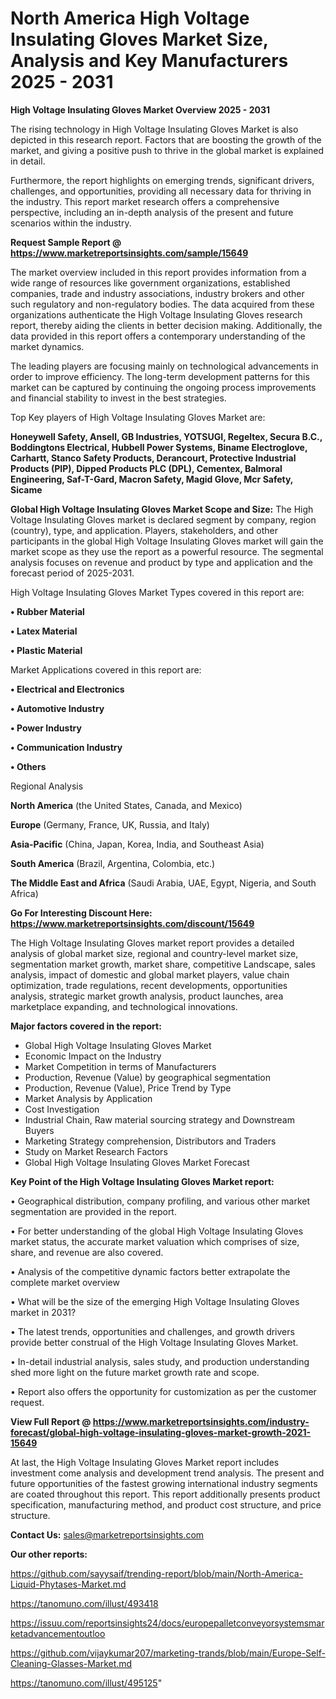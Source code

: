  # North America High Voltage Insulating Gloves Market Size, Analysis and Key Manufacturers 2025 - 2031

<Strong> High Voltage Insulating Gloves Market Overview 2025 - 2031</strong>

The rising technology in High Voltage Insulating Gloves Market is also depicted in this research report. Factors that are boosting the growth of the market, and giving a positive push to thrive in the global market is explained in detail.

Furthermore, the report highlights on emerging trends, significant drivers, challenges, and opportunities, providing all necessary data for thriving in the industry. This report market research offers a comprehensive perspective, including an in-depth analysis of the present and future scenarios within the industry.

<strong>Request Sample Report @ <a href=https://www.marketreportsinsights.com/sample/15649>https://www.marketreportsinsights.com/sample/15649</a></strong>

The market overview included in this report provides information from a wide range of resources like government organizations, established companies, trade and industry associations, industry brokers and other such regulatory and non-regulatory bodies. The data acquired from these organizations authenticate the High Voltage Insulating Gloves research report, thereby aiding the clients in better decision making. Additionally, the data provided in this report offers a contemporary understanding of the market dynamics.

The leading players are focusing mainly on technological advancements in order to improve efficiency. The long-term development patterns for this market can be captured by continuing the ongoing process improvements and financial stability to invest in the best strategies.

Top Key players of High Voltage Insulating Gloves Market are:

<strong>Honeywell Safety, Ansell, GB Industries, YOTSUGI, Regeltex, Secura B.C., Boddingtons Electrical, Hubbell Power Systems, Biname Electroglove, Carhartt, Stanco Safety Products, Derancourt, Protective Industrial Products (PIP), Dipped Products PLC (DPL), Cementex, Balmoral Engineering, Saf-T-Gard, Macron Safety, Magid Glove, Mcr Safety, Sicame</strong>

<strong><b>Global High Voltage Insulating Gloves Market Scope and Size:</b></strong>
The High Voltage Insulating Gloves market is declared segment by company, region (country), type, and application. Players, stakeholders, and other participants in the global High Voltage Insulating Gloves market will gain the market scope as they use the report as a powerful resource. The segmental analysis focuses on revenue and product by type and application and the forecast period of 2025-2031.

High Voltage Insulating Gloves Market Types covered in this report are:

<strong>• Rubber Material

• Latex Material

• Plastic Material</strong>

Market Applications covered in this report are:

<strong>• Electrical and Electronics

• Automotive Industry

• Power Industry

• Communication Industry

• Others</strong> 

Regional Analysis

<strong>North America</strong> (the United States, Canada, and Mexico)

<strong>Europe</strong> (Germany, France, UK, Russia, and Italy)

<strong>Asia-Pacific</strong> (China, Japan, Korea, India, and Southeast Asia)

<strong>South America</strong> (Brazil, Argentina, Colombia, etc.)

<strong>The Middle East and Africa</strong> (Saudi Arabia, UAE, Egypt, Nigeria, and South Africa)

<strong>Go For Interesting Discount Here: <a href=https://www.marketreportsinsights.com/discount/15649>https://www.marketreportsinsights.com/discount/15649</a></strong>

The High Voltage Insulating Gloves market report provides a detailed analysis of global market size, regional and country-level market size, segmentation market growth, market share, competitive Landscape, sales analysis, impact of domestic and global market players, value chain optimization, trade regulations, recent developments, opportunities analysis, strategic market growth analysis, product launches, area marketplace expanding, and technological innovations.

<strong><b>Major factors covered in the report:</b></strong>
<ul>
  <li>Global High Voltage Insulating Gloves Market </li>
  <li>Economic Impact on the Industry</li>
  <li>Market Competition in terms of Manufacturers</li>
  <li>Production, Revenue (Value) by geographical segmentation</li>
  <li>Production, Revenue (Value), Price Trend by Type</li>
  <li>Market Analysis by Application</li>
  <li>Cost Investigation</li>
  <li>Industrial Chain, Raw material sourcing strategy and Downstream Buyers</li>
  <li>Marketing Strategy comprehension, Distributors and Traders</li>
  <li>Study on Market Research Factors</li>
  <li>Global High Voltage Insulating Gloves Market Forecast</li>
</ul>

<strong><b>Key Point of the High Voltage Insulating Gloves Market report:</b></strong>

• Geographical distribution, company profiling, and various other market segmentation are provided in the report.

• For better understanding of the global High Voltage Insulating Gloves market status, the accurate market valuation which comprises of size, share, and revenue are also covered.

• Analysis of the competitive dynamic factors better extrapolate the complete market overview

• What will be the size of the emerging High Voltage Insulating Gloves market in 2031?

• The latest trends, opportunities and challenges, and growth drivers provide better construal of the High Voltage Insulating Gloves Market.

• In-detail industrial analysis, sales study, and production understanding shed more light on the future market growth rate and scope.

• Report also offers the opportunity for customization as per the customer request.

<strong><b>View Full Report @ <a href=https://www.marketreportsinsights.com/industry-forecast/global-high-voltage-insulating-gloves-market-growth-2021-15649>https://www.marketreportsinsights.com/industry-forecast/global-high-voltage-insulating-gloves-market-growth-2021-15649</a></b></strong>


At last, the High Voltage Insulating Gloves Market report includes investment come analysis and development trend analysis. The present and future opportunities of the fastest growing international industry segments are coated throughout this report. This report additionally presents product specification, manufacturing method, and product cost structure, and price structure.

<strong>Contact Us:</strong>
sales@marketreportsinsights.com

<strong>Our other reports:</strong>

<a href=https://github.com/sayysaif/trending-report/blob/main/North-America-Liquid-Phytases-Market.md>https://github.com/sayysaif/trending-report/blob/main/North-America-Liquid-Phytases-Market.md</a>

<a href=https://tanomuno.com/illust/493418>https://tanomuno.com/illust/493418</a>

<a href=https://issuu.com/reportsinsights24/docs/europepalletconveyorsystemsmarketadvancementoutloo>https://issuu.com/reportsinsights24/docs/europepalletconveyorsystemsmarketadvancementoutloo</a>

<a href=https://github.com/vijaykumar207/marketing-trands/blob/main/Europe-Self-Cleaning-Glasses-Market.md>https://github.com/vijaykumar207/marketing-trands/blob/main/Europe-Self-Cleaning-Glasses-Market.md</a>

<a href=https://tanomuno.com/illust/495125>https://tanomuno.com/illust/495125</a>"
